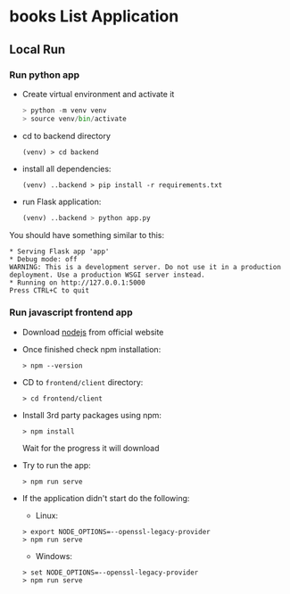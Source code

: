 # books List Application

## Local Run

### Run python app

- Create virtual environment and activate it
    ```python
    > python -m venv venv
    > source venv/bin/activate
    ```
- cd to backend directory
    ```shell
    (venv) > cd backend
    ```
- install all dependencies:
    ```
    (venv) ..backend > pip install -r requirements.txt
    ```
- run Flask application:
    ```python
    (venv) ..backend > python app.py
    ```
You should have something similar to this:
```shell
* Serving Flask app 'app'
* Debug mode: off
WARNING: This is a development server. Do not use it in a production deployment. Use a production WSGI server instead.
* Running on http://127.0.0.1:5000
Press CTRL+C to quit
```

### Run javascript frontend app

- Download [nodejs](https://nodejs.org/en/download/) from official website 
- Once finished check npm installation:
    ```
    > npm --version
    ```
- CD to `frontend/client` directory:
    ```
    > cd frontend/client
    ```
- Install 3rd party packages using npm:
    ```
    > npm install
    ```
    Wait for the progress it will download

- Try to run the app:
    ```
    > npm run serve
    ```
- If the application didn't start do the following:
    - Linux:
    ```
    > export NODE_OPTIONS=--openssl-legacy-provider
    > npm run serve
    ```
    - Windows:
    ```
    > set NODE_OPTIONS=--openssl-legacy-provider
    > npm run serve
    ```